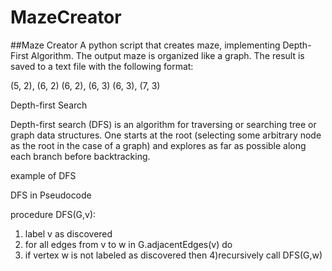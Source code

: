# MazeCreator

##Maze Creator A python script that creates maze, implementing Depth-First Algorithm. The output maze is organized like a graph. The result is saved to a text file with the following format:

(5, 2), (6, 2)
(6, 2), (6, 3)
(6, 3), (7, 3)

Depth-first Search

Depth-first search (DFS) is an algorithm for traversing or searching tree or graph data structures. One starts at the root (selecting some arbitrary node as the root in the case of a graph) and explores as far as possible along each branch before backtracking.

example of DFS

DFS in Pseudocode

procedure DFS(G,v):
1) label v as discovered
2) for all edges from v to w in G.adjacentEdges(v) do
3) if vertex w is not labeled as discovered then
4)recursively call DFS(G,w)
